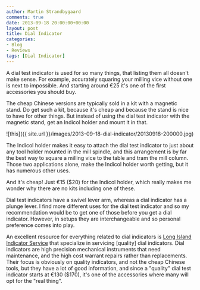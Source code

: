 ```yaml
---
author: Martin Strandbygaard
comments: true
date: 2013-09-18 20:00:00+00:00
layout: post
title: Dial Indicator
categories:
- Blog
- Reviews
tags: [Dial Indicator]
---
```


A dial test indicator is used for so many things, that listing them all doesn't make sense. For example, accurately squaring your milling vice without one is next to impossible. And starting around  €25 it's one of the first accessories you should buy.

The cheap Chinese versions are typically sold in a kit with a magnetic stand. Do get such a kit, because it's cheap and because the stand is nice to have for other things. But instead of using the dial test indicator with the magnetic stand, get an Indicol holder and mount it in that.

![this]({{ site.url }}/images/2013-09-18-dial-indicator/20130918-200000.jpg)

The Indicol holder makes it easy to attach the dial test indicator to just about any tool holder mounted in the mill spindle, and this arrangement is by far the best way to square a milling vice to the table and tram the mill column. Those two applications alone, make the Indicol holder worth getting, but it has numerous other uses.

And it's cheap! Just €15 ($20) for the Indicol holder, which really makes me wonder why there are no kits including one of these.

Dial test indicators have a swivel lever arm, whereas a dial indicator has a plunge lever. I find more different uses for the dial test indicator and so my recommendation would be to get one of those before you get a dial indicator. However, in setups they are interchangeable and so personal preference comes into play.

An excellent resource for everything related to dial indicators is [Long Island Indicator Service](http://longislandindicator.com/) that specialize in servicing [quality] dial indicators. Dial indicators are high precision mechanical instruments that need maintenance, and the high cost warrant repairs rather than replacements. Their focus is obviously on quality indicators, and not the cheap Chinese tools, but they have a lot of good information, and since a "quality" dial test indicator starts at €130 ($170), it's one of the accessories where many will opt for the "real thing".